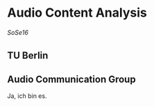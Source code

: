 # Audio Content Analysis
###### SoSe16

## TU Berlin
## Audio Communication Group



Ja, ich bin es.

